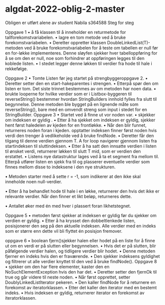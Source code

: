 # algdat-2022-oblig-2-master
Obligen er utført alene av student Nabila s364588 
Steg for steg

Oppgave 1 
•	å få klassen til å inneholder en returmetode for tallforekomstvariabelen. 
•	lagre en tom metode ved å bruke forekomstvariabelen.
•	 Deretter oppretter klassen DoubleLinkedList(T)-metoden ved å bruke forekomstvariabelen for å teste om tabellen er null før en for-løkke implementeres. Denne sløyfen sjekker hver tabelloppføring for å se om den er null, noe som forhindrer at oppføringen legges til den koblede listen.
•	 I stedet legger denne løkken til verdier fra hode til hale i rekkefølge.

Oppgave 2
•	Tomte Listen før jeg startet på strengbyggeroppgave 2. 
•	Deretter setter den en start-hakeparentes i strengen. 
•	Etterpå spør den om listen er tom. Det siste trinnet bestemmes av om metoden har noen data.
•	brukte looperne for hvilke verdier som er i Listbox-byggeren til reverseString() bestemmer hvordan StringBuilders innhold fylles fra slutt til begynnelse. Denne metoden ble bygget på en lignende måte som reverseString(), bare med en omvendt streng som input i stedet for en StringBuilder.
Oppgave 3
•	Startet  ved å finne ut vor noden var.
•	skjekker om indeksen er gyldig . 
•	 Etter å ha sjekket om indeksen er gyldig, sjekker hent først haledelen av kjeden for en frontløkke. 
•	Når den blir funnet, returneres noden foran i kjeden. opptatter indeksen finner først noden hvis verdi den trenger å vedlikeholde ved å bruke findNode. 
•	Deretter får den tilgang til denne verdien gjennom T. A for loop navigerer gjennom listen fra startindeksen til sluttindeksen. 
•	Etter å ha satt den innsatte verdien i listen til ønsket verdi, returnerer løkken til slutt T mid, som er verdien den erstattet. 
•	Listens nye datastruktur lages ved å ta et segment fra mellom til. Etterpå utfører listen en sjekk fra til og plasserer eventuelle verdier som finnes mellom disse to indeksene i den nye strukturen.

•	Metoden starter med å sette r = -1, som indikerer at den ikke skal inneholde noen null-verdier.

•	 Etter å ha behandlet hode til hale i en løkke, returnerer den hvis det ikke er relevante verdier. Når den finner et likt beløp, returneres dette. 

•	Antallet øker med én med hver i plassert foran likhetstegnet.

Oppgave 5 
•	metoden først sjekker at indeksen er gyldig før du sjekker om verdien er gyldig.
•	Etter å ha krysset den dobbeltlenkede listen, posisjonerer den seg på den aktuelle indeksen. Alle verdier med en indeks som er større enn dette vil bli flyttet én posisjon fremover.

oppgave 6
•	boolean fjern()sjekker halen eller hodet på en liste for å finne ut om en verdi er på slutten eller begynnelsen. 
•	Hvis det er på slutten, blir påfølgende verdier halen, og tidligere verdier blir hodet. 
•	Denne metoden fjerner en indeks hvis den er fraværende. 
•	Den sjekker indeksens gyldighet og filtrerer ut alle verdier knyttet til den ved å bruke findNode().
Oppgave 8
•	sjekker om den har flere elementer, kaster den en NoSuchElementException hvis den har det. 
•	Deretter setter den fjernOk til true og går videre til neste noden. 
•	Når først opprettet, setter DoublyLinkedListIterator pekeren. 
•	Den kaller findNode for å returnere en forekomst av iteratorklassen. 
•	Etter det kaller den iterator med en bestemt indeks.
•	 Hvis indeksen er gyldig, returnerer iterator en forekomst av iteratorklassen.
